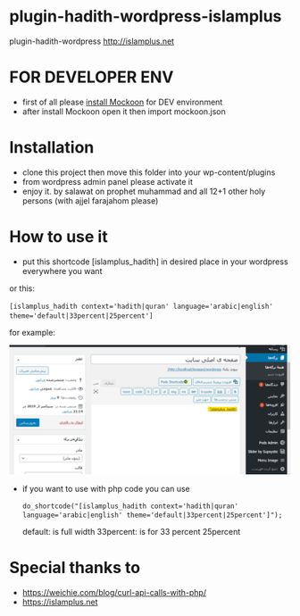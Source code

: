 # plugin-hadith-wordpress-islamplus

plugin-hadith-wordpress http://islamplus.net

# FOR DEVELOPER ENV

- first of all please [install Mockoon](https://mockoon.com/#download) for DEV environment
- after install Mockoon open it then import mockoon.json

# Installation

- clone this project then move this folder into your wp-content/plugins
- from wordpress admin panel please activate it
- enjoy it. by salawat on prophet muhammad and all 12+1 other holy persons (with ajjel farajahom please)

# How to use it

- put this shortcode [islamplus_hadith] in desired place in your wordpress everywhere you want

or this:

`[islamplus_hadith context='hadith|quran' language='arabic|english' theme='default|33percent|25percent']`

for example:

![use hadith shortcode in wordpress editor](use-hadith-shortcode-in-editor-wordpress.png)

- if you want to use with php code you can use

  ```
  do_shortcode("[islamplus_hadith context='hadith|quran' language='arabic|english' theme='default|33percent|25percent']");
  ```

  default: is full width
  33percent: is for 33 percent
  25percent

# Special thanks to

- https://weichie.com/blog/curl-api-calls-with-php/
- https://islamplus.net

